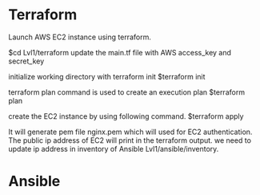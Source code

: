 # Terraform 
Launch AWS EC2 instance using terraform.

 

$cd Lvl1/terraform
update the main.tf file with AWS access_key and secret_key

initialize working directory with terraform init 
$terraform init

terraform plan command is used to create an execution plan
$terraform plan

create the EC2 instance by using following command.
$terraform apply

It will generate pem file nginx.pem which will used for EC2 authentication.
The public ip address of EC2 will print in the terraform output. 
we need to update ip address in inventory of Ansible Lvl1/ansible/inventory.

# Ansible 
